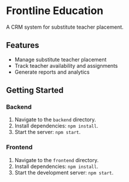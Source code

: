 # Frontline Education
A CRM system for substitute teacher placement.

## Features
- Manage substitute teacher placement
- Track teacher availability and assignments
- Generate reports and analytics

## Getting Started

### Backend
1. Navigate to the `backend` directory.
2. Install dependencies: `npm install`.
3. Start the server: `npm start`.

### Frontend

1. Navigate to the `frontend` directory.
2. Install dependencies: `npm install`.
3. Start the development server: `npm start`.
